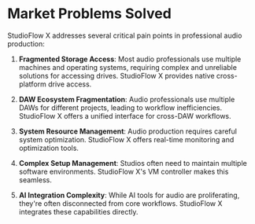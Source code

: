 
# Market Problems Solved

StudioFlow X addresses several critical pain points in professional audio production:

1. **Fragmented Storage Access**: Most audio professionals use multiple machines and operating systems, requiring complex and unreliable solutions for accessing drives. StudioFlow X provides native cross-platform drive access.

2. **DAW Ecosystem Fragmentation**: Audio professionals use multiple DAWs for different projects, leading to workflow inefficiencies. StudioFlow X offers a unified interface for cross-DAW workflows.

3. **System Resource Management**: Audio production requires careful system optimization. StudioFlow X offers real-time monitoring and optimization tools.

4. **Complex Setup Management**: Studios often need to maintain multiple software environments. StudioFlow X's VM controller makes this seamless.

5. **AI Integration Complexity**: While AI tools for audio are proliferating, they're often disconnected from core workflows. StudioFlow X integrates these capabilities directly.
